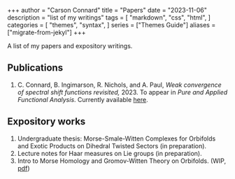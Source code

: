 +++
author = "Carson Connard"
title = "Papers"
date = "2023-11-06"
description = "list of my writings"
tags = [
    "markdown",
    "css",
    "html",
]
categories = [
    "themes",
    "syntax",
]
series = ["Themes Guide"]
aliases = ["migrate-from-jekyl"]
+++

A list of my papers and expository writings.
<!--more-->

## Publications

1. C. Connard, B. Ingimarson, R. Nichols, and A. Paul, *Weak convergence of spectral shift functions revisited,* 2023. To appear in *Pure and Applied Functional Analysis*. Currently available [here](https://arxiv.org/abs/2211.14970).


## Expository works

1. Undergraduate thesis: Morse-Smale-Witten Complexes for Orbifolds and Exotic Products on Dihedral Twisted Sectors (in preparation).
2. Lecture notes for Haar measures on Lie groups (in preparation).
3. Intro to Morse Homology and Gromov-Witten Theory on Orbifolds. (WIP, [pdf](../../morsehomologyGWTOrbi.pdf))

